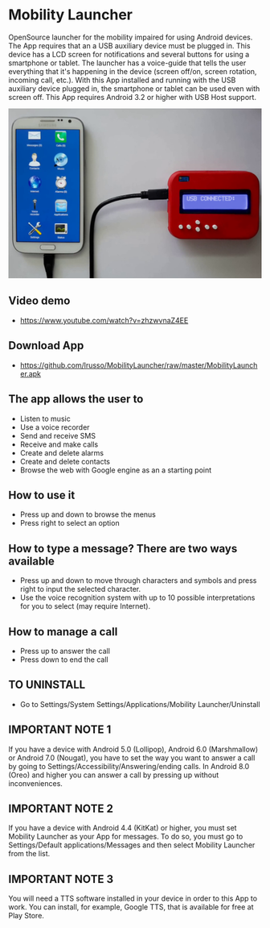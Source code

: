 # Mobility Launcher

OpenSource launcher for the mobility impaired for using Android devices. The App requires that an a USB auxiliary device must be plugged in. This device has a LCD screen for notifications and several buttons for using a smartphone or tablet. The launcher has a voice-guide that tells the user everything that it's happening in the device (screen off/on, screen rotation, incoming call, etc.). With this App installed and running with the USB auxiliary device plugged in, the smartphone or tablet can be used even with screen off. This App requires Android 3.2 or higher with USB Host support.

![alt screenshot](https://raw.githubusercontent.com/lrusso/MobilityLauncher/master/MobilityLauncher.png)

## Video demo
- https://www.youtube.com/watch?v=zhzwvnaZ4EE

## Download App
- https://github.com/lrusso/MobilityLauncher/raw/master/MobilityLauncher.apk

## The app allows the user to
- Listen to music
- Use a voice recorder
- Send and receive SMS
- Receive and make calls
- Create and delete alarms
- Create and delete contacts
- Browse the web with Google engine as an a starting point

## How to use it
- Press up and down to browse the menus
- Press right to select an option

## How to type a message? There are two ways available
- Press up and down to move through characters and symbols and press right to input the selected character.
- Use the voice recognition system with up to 10 possible interpretations for you to select (may require Internet).

## How to manage a call
- Press up to answer the call
- Press down to end the call

## TO UNINSTALL
- Go to Settings/System Settings/Applications/Mobility Launcher/Uninstall

## IMPORTANT NOTE 1
If you have a device with Android 5.0 (Lollipop), Android 6.0 (Marshmallow) or Android 7.0 (Nougat), you have to set the way you want to answer a call by going to Settings/Accessibility/Answering/ending calls. In Android 8.0 (Oreo) and higher you can answer a call by pressing up without inconveniences.

## IMPORTANT NOTE 2
If you have a device with Android 4.4 (KitKat) or higher, you must set Mobility Launcher as your App for messages. To do so, you must go to Settings/Default applications/Messages and then select Mobility Launcher from the list.

## IMPORTANT NOTE 3
You will need a TTS software installed in your device in order to this App to work. You can install, for example, Google TTS, that is available for free at Play Store.
